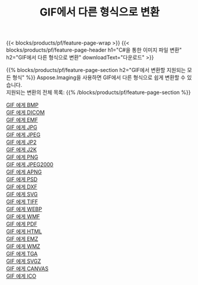 ﻿---
title: GIF에서 다른 형식으로 변환 
weight: 3920
url: /ko/java/conversion/from/gif 
lang: ko
langdirlevel: 2
locales: zh-hans,ja,it,ru,de,es,fr,nl,id,lt,pl,pt,vi,tr,ko,zh-hant,ar,hi,th,sv,cs,uk,he
description: Aspose.Imaging을 사용하면 GIF에서 다른 형식으로 쉽게 변환할 수 있습니다.
---

{{< blocks/products/pf/feature-page-wrap >}}
{{< blocks/products/pf/feature-page-header h1="C#을 통한 이미지 파일 변환" h2="GIF에서 다른 형식으로 변환" downloadText="다운로드" >}}


{{% blocks/products/pf/feature-page-section  h2="GIF에서 변환할 지원되는 모든 형식" %}}
Aspose.Imaging을 사용하면 GIF에서 다른 형식으로 쉽게 변환할 수 있습니다.
<br/>
지원되는 변환의 전체 목록:
{{% /blocks/products/pf/feature-page-section %}}
<div class="container-fluid productfamilypage bg-gray">
    <div class="convertypes bg-gray agp-content section">
        <div class="container">
		<div class="row other-converters">
		    <div class='col-md-2 other-converter remove-lp remove-rp'><a href="/imaging/ko/java/conversion/gif-to-bmp" >GIF 에게 BMP</a></div><div class='col-md-2 other-converter remove-lp remove-rp'><a href="/imaging/ko/java/conversion/gif-to-dicom" >GIF 에게 DICOM</a></div><div class='col-md-2 other-converter remove-lp remove-rp'><a href="/imaging/ko/java/conversion/gif-to-emf" >GIF 에게 EMF</a></div><div class='col-md-2 other-converter remove-lp remove-rp'><a href="/imaging/ko/java/conversion/gif-to-jpg" >GIF 에게 JPG</a></div><div class='col-md-2 other-converter remove-lp remove-rp'><a href="/imaging/ko/java/conversion/gif-to-jpeg" >GIF 에게 JPEG</a></div><div class='col-md-2 other-converter remove-lp remove-rp'><a href="/imaging/ko/java/conversion/gif-to-jp2" >GIF 에게 JP2</a></div><div class='col-md-2 other-converter remove-lp remove-rp'><a href="/imaging/ko/java/conversion/gif-to-j2k" >GIF 에게 J2K</a></div><div class='col-md-2 other-converter remove-lp remove-rp'><a href="/imaging/ko/java/conversion/gif-to-png" >GIF 에게 PNG</a></div><div class='col-md-2 other-converter remove-lp remove-rp'><a href="/imaging/ko/java/conversion/gif-to-jpeg2000" >GIF 에게 JPEG2000</a></div><div class='col-md-2 other-converter remove-lp remove-rp'><a href="/imaging/ko/java/conversion/gif-to-apng" >GIF 에게 APNG</a></div><div class='col-md-2 other-converter remove-lp remove-rp'><a href="/imaging/ko/java/conversion/gif-to-psd" >GIF 에게 PSD</a></div><div class='col-md-2 other-converter remove-lp remove-rp'><a href="/imaging/ko/java/conversion/gif-to-dxf" >GIF 에게 DXF</a></div><div class='col-md-2 other-converter remove-lp remove-rp'><a href="/imaging/ko/java/conversion/gif-to-svg" >GIF 에게 SVG</a></div><div class='col-md-2 other-converter remove-lp remove-rp'><a href="/imaging/ko/java/conversion/gif-to-tiff" >GIF 에게 TIFF</a></div><div class='col-md-2 other-converter remove-lp remove-rp'><a href="/imaging/ko/java/conversion/gif-to-webp" >GIF 에게 WEBP</a></div><div class='col-md-2 other-converter remove-lp remove-rp'><a href="/imaging/ko/java/conversion/gif-to-wmf" >GIF 에게 WMF</a></div><div class='col-md-2 other-converter remove-lp remove-rp'><a href="/imaging/ko/java/conversion/gif-to-pdf" >GIF 에게 PDF</a></div><div class='col-md-2 other-converter remove-lp remove-rp'><a href="/imaging/ko/java/conversion/gif-to-html" >GIF 에게 HTML</a></div><div class='col-md-2 other-converter remove-lp remove-rp'><a href="/imaging/ko/java/conversion/gif-to-emz" >GIF 에게 EMZ</a></div><div class='col-md-2 other-converter remove-lp remove-rp'><a href="/imaging/ko/java/conversion/gif-to-wmz" >GIF 에게 WMZ</a></div><div class='col-md-2 other-converter remove-lp remove-rp'><a href="/imaging/ko/java/conversion/gif-to-tga" >GIF 에게 TGA</a></div><div class='col-md-2 other-converter remove-lp remove-rp'><a href="/imaging/ko/java/conversion/gif-to-svgz" >GIF 에게 SVGZ</a></div><div class='col-md-2 other-converter remove-lp remove-rp'><a href="/imaging/ko/java/conversion/gif-to-canvas" >GIF 에게 CANVAS</a></div><div class='col-md-2 other-converter remove-lp remove-rp'><a href="/imaging/ko/java/conversion/gif-to-ico" >GIF 에게 ICO</a></div>
                </div>
        </div>
    </div>
</div>
<br/>

